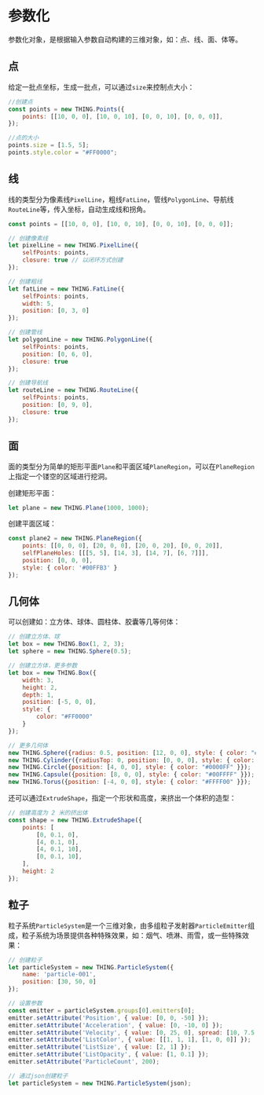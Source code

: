 # 参数化
<!-- parametric -->

参数化对象，是根据输入参数自动构建的三维对象，如：点、线、面、体等。

## 点
给定一批点坐标，生成一批点，可以通过`size`来控制点大小：
```javascript
//创建点
const points = new THING.Points({
    points: [[10, 0, 0], [10, 0, 10], [0, 0, 10], [0, 0, 0]],
});

//点的大小
points.size = [1.5, 5];
points.style.color = "#FF0000";
```

## 线
线的类型分为像素线`PixelLine`，粗线`FatLine`，管线`PolygonLine`、导航线`RouteLine`等，传入坐标，自动生成线和拐角。
```javascript
const points = [[10, 0, 0], [10, 0, 10], [0, 0, 10], [0, 0, 0]];

// 创建像素线
let pixelLine = new THING.PixelLine({
    selfPoints: points,
    closure: true // 以闭环方式创建
});

// 创建粗线
let fatLine = new THING.FatLine({
    selfPoints: points,
    width: 5,
    position: [0, 3, 0]
});

// 创建管线
let polygonLine = new THING.PolygonLine({
    selfPoints: points,
    position: [0, 6, 0],
    closure: true
});

// 创建导航线
let routeLine = new THING.RouteLine({
    selfPoints: points,
    position: [0, 9, 0],
    closure: true
});
```


## 面
面的类型分为简单的矩形平面`Plane`和平面区域`PlaneRegion`，可以在`PlaneRegion`上指定一个镂空的区域进行挖洞。

创建矩形平面：
```javascript
let plane = new THING.Plane(1000, 1000);
```

创建平面区域：
```javascript
const plane2 = new THING.PlaneRegion({
    points: [[0, 0, 0], [20, 0, 0], [20, 0, 20], [0, 0, 20]],
    selfPlaneHoles: [[[5, 5], [14, 3], [14, 7], [6, 7]]],
    position: [0, 0, 0],
    style: { color: '#00FFB3' }
});
```

## 几何体
<!-- geometry -->

可以创建如：立方体、球体、圆柱体、胶囊等几等何体：
```javascript
// 创建立方体、球
let box = new THING.Box(1, 2, 3);
let sphere = new THING.Sphere(0.5);

// 创建立方体，更多参数
let box = new THING.Box({
    width: 3,
    height: 2,
    depth: 1,
    position: [-5, 0, 0],
    style: {
        color: "#FF0000"
    }
});
```

```javascript
// 更多几何体
new THING.Sphere({radius: 0.5, position: [12, 0, 0], style: { color: "#FF00FF" }});
new THING.Cylinder({radiusTop: 0, position: [0, 0, 0], style: { color: "#FFA300" }});
new THING.Circle({position: [4, 0, 0], style: { color: "#0000FF" }});
new THING.Capsule({position: [8, 0, 0], style: { color: "#00FFFF" }});
new THING.Torus({position: [-4, 0, 0], style: { color: "#FFFF00" }});
```

还可以通过`ExtrudeShape`，指定一个形状和高度，来挤出一个体积的造型：
```javascript
// 创建高度为 2 米的挤出体
const shape = new THING.ExtrudeShape({
    points: [
        [0, 0.1, 0],
        [4, 0.1, 0],
        [4, 0.1, 10],
        [0, 0.1, 10],
    ],
    height: 2
});
```

## 粒子
粒子系统`ParticleSystem`是一个三维对象，由多组粒子发射器`ParticleEmitter`组成，粒子系统为场景提供各种特殊效果，如：烟气、喷淋、雨雪，或一些特殊效果：
```javascript
// 创建粒子
let particleSystem = new THING.ParticleSystem({
    name: 'particle-001',
    position: [30, 50, 0]
});

// 设置参数
const emitter = particleSystem.groups[0].emitters[0];
emitter.setAttribute('Position', { value: [0, 0, -50] });
emitter.setAttribute('Acceleration', { value: [0, -10, 0] });
emitter.setAttribute('Velocity', { value: [0, 25, 0], spread: [10, 7.5, 10] });
emitter.setAttribute('ListColor', { value: [[1, 1, 1], [1, 0, 0]] });
emitter.setAttribute('ListSize', { value: [2, 1] });
emitter.setAttribute('ListOpacity', { value: [1, 0.1] });
emitter.setAttribute('ParticleCount', 200);
```

```javascript
// 通过json创建粒子
let particleSystem = new THING.ParticleSystem(json);
```

